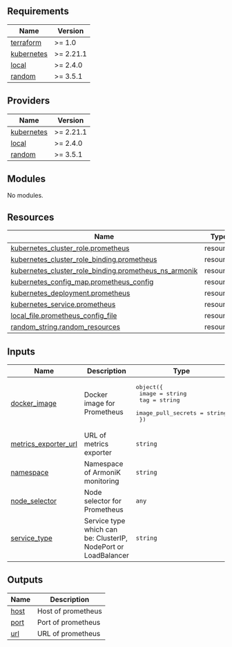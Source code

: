<!-- BEGIN_TF_DOCS -->
## Requirements

| Name | Version |
|------|---------|
| <a name="requirement_terraform"></a> [terraform](#requirement\_terraform) | >= 1.0 |
| <a name="requirement_kubernetes"></a> [kubernetes](#requirement\_kubernetes) | >= 2.21.1 |
| <a name="requirement_local"></a> [local](#requirement\_local) | >= 2.4.0 |
| <a name="requirement_random"></a> [random](#requirement\_random) | >= 3.5.1 |

## Providers

| Name | Version |
|------|---------|
| <a name="provider_kubernetes"></a> [kubernetes](#provider\_kubernetes) | >= 2.21.1 |
| <a name="provider_local"></a> [local](#provider\_local) | >= 2.4.0 |
| <a name="provider_random"></a> [random](#provider\_random) | >= 3.5.1 |

## Modules

No modules.

## Resources

| Name | Type |
|------|------|
| [kubernetes_cluster_role.prometheus](https://registry.terraform.io/providers/hashicorp/kubernetes/latest/docs/resources/cluster_role) | resource |
| [kubernetes_cluster_role_binding.prometheus](https://registry.terraform.io/providers/hashicorp/kubernetes/latest/docs/resources/cluster_role_binding) | resource |
| [kubernetes_cluster_role_binding.prometheus_ns_armonik](https://registry.terraform.io/providers/hashicorp/kubernetes/latest/docs/resources/cluster_role_binding) | resource |
| [kubernetes_config_map.prometheus_config](https://registry.terraform.io/providers/hashicorp/kubernetes/latest/docs/resources/config_map) | resource |
| [kubernetes_deployment.prometheus](https://registry.terraform.io/providers/hashicorp/kubernetes/latest/docs/resources/deployment) | resource |
| [kubernetes_service.prometheus](https://registry.terraform.io/providers/hashicorp/kubernetes/latest/docs/resources/service) | resource |
| [local_file.prometheus_config_file](https://registry.terraform.io/providers/hashicorp/local/latest/docs/resources/file) | resource |
| [random_string.random_resources](https://registry.terraform.io/providers/hashicorp/random/latest/docs/resources/string) | resource |

## Inputs

| Name | Description | Type | Default | Required |
|------|-------------|------|---------|:--------:|
| <a name="input_docker_image"></a> [docker\_image](#input\_docker\_image) | Docker image for Prometheus | <pre>object({<br>    image              = string<br>    tag                = string<br>    image_pull_secrets = string<br>  })</pre> | n/a | yes |
| <a name="input_metrics_exporter_url"></a> [metrics\_exporter\_url](#input\_metrics\_exporter\_url) | URL of metrics exporter | `string` | n/a | yes |
| <a name="input_namespace"></a> [namespace](#input\_namespace) | Namespace of ArmoniK monitoring | `string` | n/a | yes |
| <a name="input_node_selector"></a> [node\_selector](#input\_node\_selector) | Node selector for Prometheus | `any` | `{}` | no |
| <a name="input_service_type"></a> [service\_type](#input\_service\_type) | Service type which can be: ClusterIP, NodePort or LoadBalancer | `string` | n/a | yes |

## Outputs

| Name | Description |
|------|-------------|
| <a name="output_host"></a> [host](#output\_host) | Host of prometheus |
| <a name="output_port"></a> [port](#output\_port) | Port of prometheus |
| <a name="output_url"></a> [url](#output\_url) | URL of prometheus |
<!-- END_TF_DOCS -->
